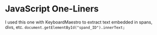 # JavaScript One-Liners

I used this one with KeyboardMaestro to extract text embedded in spans, divs, etc.
`document.getElementById("spand_ID").innerText;`
